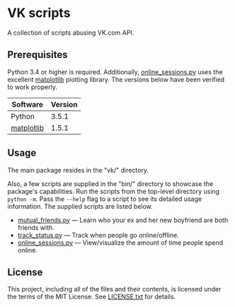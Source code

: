 VK scripts
==========

A collection of scripts abusing VK.com API.

Prerequisites
-------------

Python 3.4 or higher is required.
Additionally, [online_sessions.py] uses the excellent [matplotlib] plotting
library.
The versions below have been verified to work properly.

Software     | Version
------------ | -------
Python       | 3.5.1
[matplotlib] | 1.5.1

[matplotlib]: http://matplotlib.org/

Usage
-----

The main package resides in the "vk/" directory.

Also, a few scripts are supplied in the "bin/" directory to showcase the
package's capabilities.
Run the scripts from the top-level directory using `python -m`.
Pass the `--help` flag to a script to see its detailed usage information.
The supplied scripts are listed below.

* [mutual_friends.py] &mdash; Learn who your ex and her new boyfriend are both
friends with.
* [track_status.py] &mdash; Track when people go online/offline.
* [online_sessions.py] &mdash; View/visualize the amount of time people spend
online.

[mutual_friends.py]: docs/mutual_friends.md
[track_status.py]: docs/track_status.md
[online_sessions.py]: docs/online_sessions.md

License
-------

This project, including all of the files and their contents, is licensed under
the terms of the MIT License.
See [LICENSE.txt] for details.

[LICENSE.txt]: LICENSE.txt
